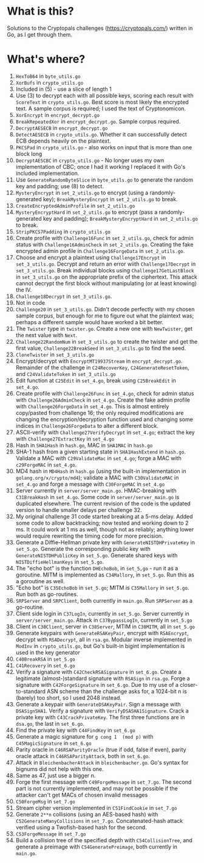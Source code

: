 # What is this?
Solutions to the Cryptopals challenges (https://cryptopals.com/) written in Go, as I get through them.

# What's where?
1. `HexToB64` in `byte_utils.go`
2. `XorBufs` in `crypto_utils.go`
3. Included in (5) - use a slice of length 1
4. Use (3) to decrypt each with all possible keys, scoring each result with `ScoreText` in `crypto_utils.go`. Best score is most likely the encrypted text. A sample corpus is required; I used the text of Cryptonomicon.
5. `XorEncrypt` in `encrypt_decrypt.go`
6. `BreakRepeatedXor` in `encrypt_decrypt.go`. Sample corpus required.
7. `DecryptAESECB` in `encrypt_decrypt.go`
8. `DetectAESECB` in `crypto_utils.go`. Whether it can successfully detect ECB depends heavily on the plaintext.
9. `PKCSPad` in `crypto_utils.go` - also works on input that is more than one block long
10. `DecryptAESCBC` in `crypto_utils.go` - No longer uses my own implementation of CBC; once I had it working I replaced it with Go's included implementation.
11. Use `GenerateRandomByteSlice` in `byte_utils.go` to generate the random key and padding; use (8) to detect.
12. `MysteryEncrypt` in `set_2_utils.go` to encrypt (using a randomly-generated key); `BreakMysteryEncrypt` in `set_2_utils.go` to break.
13. `CreateEncryptedAdminProfile` in `set_2_utils.go`
14. `MysteryEncryptHard` in `set_2_utils.go` to encrypt (pass a randomly-generated key and padding); `BreakMysteryEncryptHard` in `set_2_utils.go` to break.
15. `StripPKCS7Padding` in `crypto_utils.go`
16. Create profile with `Challenge16Func` in `set_2_utils.go`, check for admin status with `Challenge16AdminCheck` in `set_2_utils.go`. Creating the fake encrypted admin profile in `Challenge16ForgeData` in `set_2_utils.go`.
17. Choose and encrypt a plaintext using `Challenge17Encrypt` in `set_3_utils.go`. Decrypt and return an error wiith `Challenge17Decrypt` in `set_3_utils.go`. Break individual blocks using `Challenge17GetLastBlock` in `set_3_utils.go` on the appropriate prefix of the ciphertext. This attack cannot decrypt the first block without manipulating (or at least knowing) the IV.
18. `Challenge18Decrypt` in `set_3_utils.go`.
19. Not in code
20. `Challenge20` in `set_3_utils.go`. Didn't decode perfectly with my chosen sample corpus, but enough for me to figure out what the plaintext was; perhaps a different sample would have worked a bit better.
21. The `Twister` type in `twister.go`. Create a new one with `NewTwister`, get the next value with `Next`.
22. `Challenge22RandomNum` in `set_3_utils.go` to create the twister and get the first value, `Challenge22BreakSeed` in `set_3_utils.go` to find the seed.
23. `CloneTwister` in `set_3_utils.go`
24. Encrypt/decrypt with `EncryptMT19937Stream` in `encrypt_decrypt.go`. Remainder of the challenge in `C24RecoverKey`, `C24GenerateResetToken`, and `C24ValidateToken` in `set_3_utils.go`
25. Edit function at `C25Edit` in `set_4.go`, break using `C25BreakEdit` in `set_4.go`.
26. Create profile with `Challenge26Func` in `set_4.go`, check for admin status with `Challenge26AdminCheck` in `set_4.go`. Create the fake admin profile with `Challenge26ForgeData` in `set_4.go`. This is almost entirely copy/pasted from challenge 16; the only required modifications are changing the encryption/decryption function used and changing some indices in `Challenge26ForgeData` to alter a different block.
27. ASCII-verify with `Challenge27VerifyDecrypt` in `set_4.go`; extract the key with `Challenge27ExtractKey` in `set_4.go`
28. Hash in `SHA1Hash` in `hash.go`, MAC in `SHA1MAC` in `hash.go`
29. SHA-1 hash from a given starting state in `SHA1HashExtend` in `hash.go`. Validate a MAC with `C29ValidateMac` in `set_4.go`; forge a MAC with `c29ForgeMAC` in `set_4.go`.
30. MD4 hash in `MD4Hash` in `hash.go` (using the built-in implementation in `golang.org/x/crypto/md4`); validate a MAC with `C30ValidateMAC` in `set_4.go` and forge a message with `C30ForgeMAC` in `set_4.go`
31. Server currently in `server/server_main.go`. HMAC-breaking with `C31BreakHash` in `set_4.go`. Some code in `server/server_main.go` is duplicated elsewhere. The current revision of the code is the updated version to handle smaller delays per challenge 32.
32. My original challenge 31 code started breaking at a 5-ms delay. Added some code to allow backtracking; now tested and working down to 2 ms. It could work at 1 ms as well, though not as reliably; anything lower would require rewriting the timing code for more precision.
33. Generate a Diffie-Hellman private key with `GenerateNISTDHPrivateKey` in `set_5.go`. Generate the corresponding public key with `GenerateNISTDHPublicKey` in `set_5.go`. Generate shared keys with `NISTDiffieHellmanKeys` in `set_5.go`.
34. The "echo bot" is the function `DHEchoBob`, in `set_5,go` - run it as a goroutine. MITM is implemented as `C34Mallory`, in `set_5.go`. Run this as a goroutine as well.
35. "Echo bot" is `C35EchoBob` in `set_5.go`; MITM is `C35Mallory` in `set_5.go`. Run both as go-routines.
36. `SRPServer` and `SRPClient`, both currently in `main.go`. Run `SRPServer` as a go-routine.
37. Client side login in `C37LogIn`, currently in `set_5.go`. Server currently in `server/server_main.go`. Attack in `C37BypassLogIn`, currently in `set_5.go`
38. Client in `C38Client`, server in `C38Server`, MTIM in `C38MITM`, all in `set_5.go`
39. Generate keypairs with `GenerateRSAKeyPair`, encrypt with `RSAEncrypt`, decrypt with `RSADecrypt`, all in `rsa.go`. Modular inverse implemented in `ModInv` in `crypto_utils.go`, but Go's built-in bigint implementation is used in the key generator
40. `C40BreakRSA` in `set_5.go`
41. `C41Recovery` in `set_6.go`
42. Verify a signature with `C42CheckRSASignature` in `set_6.go`. Create a legitimate (almost-)standard signature with `RSASign` in `rsa.go`. Forge a signature with `C42ForgeSignature` in `set_6.go`. Due to my use of a closer-to-standard ASN scheme than the challenge asks for, a 1024-bit n is (barely) too short, so I used 2048 instead.
43. Generate a keypair with `GenerateDSAKeyPair`. Sign a message with `DSASignSHA1`. Verify a signature with `VerifyDSASHA1Signature`. Crack a private key with `C43CrackPrivateKey`. The first three functions are in `dsa.go`, the last in `set_6.go`.
44. Find the private key with `C44FindKey` in `set_6.go`
45. Generate a magic signature for `g cong 1  (mod p)` with `C45MagicSignature` in `set_6.go`
46. Parity oracle in `C46RSAParityOracle` (true if odd, false if even), parity oracle attack in `C46RSAParityAttack`, both in `set_6.go`.
47. Attack in `BleichenbacherAttack` in `bleichenbacher.go`. Go's syntax for bignums did not help with this one.
48. Same as 47, just use a bigger n.
49. Forge the first message with `C49ForgeMessage` in `set_7.go`. The second part is not currently implemented, and may not be possible if the attacker can't get MACs of chosen invalid messages
50. `C50ForgeMsg` in `set_7.go`
51. Stream cipher version implemented in `C51FindCookie` in `set_7.go`
52. Generate `2**n` collisions (using an AES-based hash) with `C52GenerateManyCollisions` in `set_7.go`. Concatenated-hash attack verified using a Twofish-based hash for the second.
53. `C53ForgeMessage` in `set_7.go`
54. Build a collision tree of the specified depth with `C54CollisionTree`, and generate a preimage with `C54GeneratePreimage`, both currently in `main.go`.